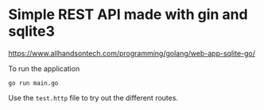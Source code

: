# Simple REST API made with gin and sqlite3

https://www.allhandsontech.com/programming/golang/web-app-sqlite-go/


To run the application

```console
go run main.go
```

Use the `test.http` file to try out the different routes.
